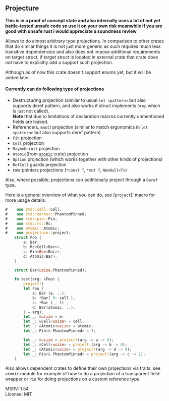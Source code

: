 ## Projecture

**This is in a proof of concept state and also internally uses a lot of not yet battle-tested unsafe code
so use it on your own risk meanwhile if you are good with unsafe rust i would appreciate a soundness review**

Allows to do almost arbitrary type projections. In comparison to other crates that do similar things
it is not just more generic as such requires much less transitive dependencies
and also does not impose additional requirements on target struct,
if target struct is located in external crate that crate does not have to explicitly add a support such projection.

Although as of now this crate doesn't support enums yet, but it will be added later.

#### Currently can do following type of projections
- Destructuring projection (similar to usual `let <pattern>` but also supports deref pattern,
  and also works if struct implements `Drop` which is just not called). <br>
  **Note** that due to limitations of declaration macros currently unmentioned fields are leaked.
- Reference(`&`, `&mut`) projection (similar to match ergonomics in `let <pattern>` but also supports deref pattern)
- `Pin` projection
- `Cell` projection
- `MaybeUninit` projection
- `Atomic`(from [`atomic`] crate) projection
- `Option` projection (which works together with other kinds of projections)
- `RefCell` guards projection
- raw pointers projections (`*const T`, `*mut T`, `NonNull<T>`)

Also, where possible, projections can additionally project through a `Deref` type.

Here is a general overview of what you can do, see [`project`]! macro for more usage details.
```rust
#    use std::cell::Cell;
#    use std::marker::PhantomPinned;
#    use std::pin::Pin;
#    use std::rc::Rc;
#    use atomic::Atomic;
#    use projecture::project;
    struct Foo {
        a: Bar,
        b: Rc<Cell<Bar>>,
        c: Pin<Box<Bar>>,
        d: Atomic<Bar>,
    }

    struct Bar(usize,PhantomPinned);

    fn test(arg: &Foo) {
        project!(
        let Foo {
            a: Bar (e, ..),
            b: *Bar{ 0: cell },
            c: *Bar (_, f) ,
            d: Bar(atomic, ..),
        } = arg);
        let _: &usize = e;
        let _: &Cell<usize> = cell;
        let _: &Atomic<usize> = atomic;
        let _: Pin<& PhantomPinned> = f;

        let _: &usize = project!(arg -> a -> 0);
        let _: &Cell<usize> = project!(arg -> b -> 0);
        let _: &Atomic<usize> = project!(arg -> d -> 0);
        let _: Pin<& PhantomPinned> = project!(arg -> c -> 1);
    }
```


Also allows dependent crates to define their own projections via traits.
see `atomic` module for example of how to do a projection of a transparent field wrapper
or `Pin` for doing projections on a custom reference type

MSRV: 1.54 <br>
License: MIT

[`atomic`]: https://docs.rs/atomic